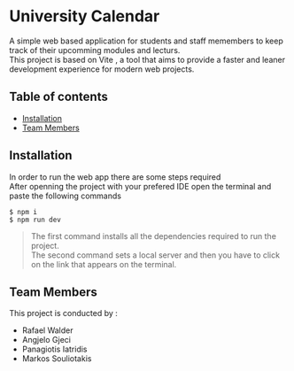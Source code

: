 # University Calendar
A simple web based application for students and staff memembers to keep track of their upcomming modules and lecturs. </br>
This project is based on Vite , a tool that aims to provide a faster and leaner development experience for modern web projects.


## Table of contents
  - [Installation](#installation)
  - [Team Members](#team-members)



## Installation
In order to run the web app there are some steps required </br>
After openning the project with your prefered IDE open the terminal and paste the following commands

```
$ npm i
$ npm run dev
```

>The first command installs all the dependencies required to run the project. </br>
>The second command sets a local server and then you have to click on the link that appears on the terminal.



## Team Members
This project is conducted by :

- Rafael Walder
- Angjelo Gjeci
- Panagiotis Iatridis
- Markos Souliotakis

